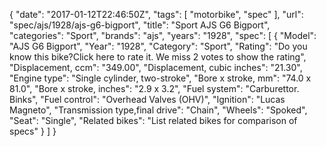 {
    "date": "2017-01-12T22:46:50Z",
    "tags": [
        "motorbike",
        "spec"
    ],
    "url": "spec\/ajs\/1928\/ajs-g6-bigport",
    "title": "Sport AJS G6 Bigport",
    "categories": "Sport",
    "brands": "ajs",
    "years": "1928",
    "spec": [
        {
            "Model": "AJS G6 Bigport",
            "Year": "1928",
            "Category": "Sport",
            "Rating": "Do you know this bike?Click here to rate it. We miss 2 votes to show the rating",
            "Displacement, ccm": "349.00",
            "Displacement, cubic inches": "21.30",
            "Engine type": "Single cylinder, two-stroke",
            "Bore x stroke, mm": "74.0 x 81.0",
            "Bore x stroke, inches": "2.9 x 3.2",
            "Fuel system": "Carburettor. Binks",
            "Fuel control": "Overhead Valves (OHV)",
            "Ignition": "Lucas Magneto",
            "Transmission type,final drive": "Chain",
            "Wheels": "Spoked",
            "Seat": "Single",
            "Related bikes": "List related bikes for comparison of specs"
        }
    ]
}